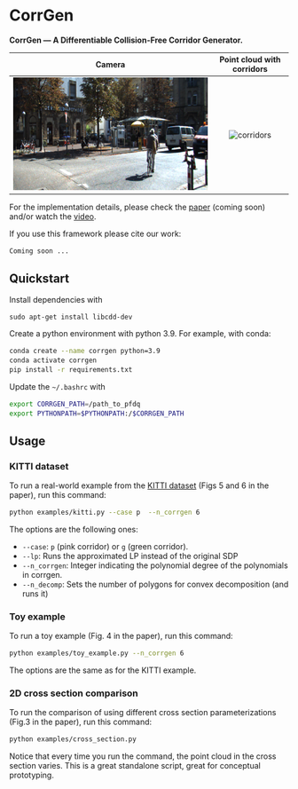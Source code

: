 # CorrGen

**CorrGen — A Differentiable Collision-Free Corridor Generator.**

|              Camera              |   Point cloud with corridors    |
| :------------------------------: | :-----------------------------: |
| ![camera](docs/kitti_camera.png) | ![corridors](docs/e2_kitti.gif) |

For the implementation details, please check the [paper](https://jonarriza96.github.io/#contact) (coming soon) and/or watch the [video](https://youtu.be/MvC7bPodXz8).

If you use this framework please cite our work:

```
Coming soon ...
```

## Quickstart

Install dependencies with

```
sudo apt-get install libcdd-dev
```

Create a python environment with python 3.9. For example, with conda:

```bash
conda create --name corrgen python=3.9
conda activate corrgen
pip install -r requirements.txt
```

Update the `~/.bashrc` with

```bash
export CORRGEN_PATH=/path_to_pfdq
export PYTHONPATH=$PYTHONPATH:/$CORRGEN_PATH
```

## Usage

### KITTI dataset

To run a real-world example from the [KITTI dataset](https://www.cvlibs.net/datasets/kitti/raw_data.php) (Figs 5 and 6 in the paper), run this command:

```bash
python examples/kitti.py --case p  --n_corrgen 6
```

The options are the following ones:

- `--case`: `p` (pink corridor) or `g` (green corridor).
- `--lp`: Runs the approximated LP instead of the original SDP
- `--n_corrgen`: Integer indicating the polynomial degree of the polynomials in corrgen.
- `--n_decomp`: Sets the number of polygons for convex decomposition (and runs it)
<!-- - `--no_visualization`: Deactivates visualization
- `--save`: Saves the results. Make sure you update the path in the script. -->

### Toy example

To run a toy example (Fig. 4 in the paper), run this command:

```bash
python examples/toy_example.py --n_corrgen 6
```

The options are the same as for the KITTI example.

### 2D cross section comparison

To run the comparison of using different cross section parameterizations (Fig.3 in the paper), run this command:

```bash
python examples/cross_section.py
```

Notice that every time you run the command, the point cloud in the cross section varies. This is a great standalone script, great for conceptual prototyping.
